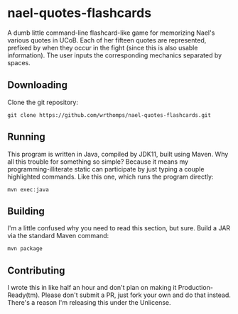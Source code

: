 # nael-quotes-flashcards
A dumb little command-line flashcard-like game for memorizing Nael's various quotes in UCoB. Each of her fifteen quotes
are represented, prefixed by when they occur in the fight (since this is also usable information). The user inputs the
corresponding mechanics separated by spaces.

## Downloading
Clone the git repository:

```shell
git clone https://github.com/wrthomps/nael-quotes-flashcards.git
```

## Running
This program is written in Java, compiled by JDK11, built using Maven. Why all this trouble for something so simple?
Because it means my programming-illiterate static can participate by just typing a couple highlighted commands. Like
this one, which runs the program directly:

```shell
mvn exec:java
```

## Building
I'm a little confused why you need to read this section, but sure. Build a JAR via the standard Maven command:

```shell
mvn package
```

## Contributing
I wrote this in like half an hour and don't plan on making it Production-Ready(tm). Please don't submit a PR, just fork
your own and do that instead. There's a reason I'm releasing this under the Unlicense.